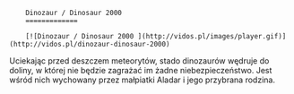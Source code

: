 
        Dinozaur / Dinosaur 2000 
        =============
        
        [![Dinozaur / Dinosaur 2000 ](http://vidos.pl/images/player.gif)](http://vidos.pl/dinozaur-dinosaur-2000)
        
        
 Uciekając przed deszczem meteorytów, stado dinozaurów wędruje do doliny, w której nie będzie zagrażać im żadne niebezpieczeństwo. Jest wśród nich wychowany przez małpiatki Aladar i jego przybrana rodzina.
    
